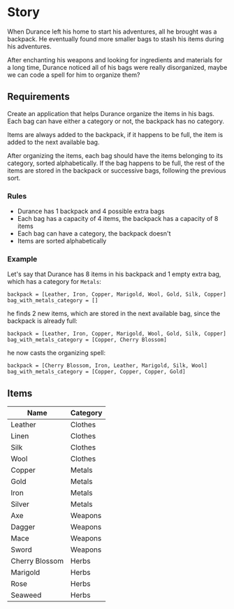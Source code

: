 # Story
When Durance left his home to start his adventures, all he brought was a backpack. He eventually found more smaller bags to stash his items during his adventures.

After enchanting his weapons and looking for ingredients and materials for a long time, Durance noticed all of his bags were really disorganized, maybe we can code a spell for him to organize them?

## Requirements
Create an application that helps Durance organize the items in his bags. Each bag can have either a category or not, the backpack has no category.

Items are always added to the backpack, if it happens to be full, the item is added to the next available bag.

After organizing the items, each bag should have the items belonging to its category, sorted alphabetically. If the bag happens to be full, the rest of the items are stored in the backpack or successive bags, following the previous sort.

### Rules
- Durance has 1 backpack and 4 possible extra bags
- Each bag has a capacity of 4 items, the backpack has a capacity of 8 items
- Each bag can have a category, the backpack doesn't
- Items are sorted alphabetically

### Example

Let's say that Durance has 8 items in his backpack and 1 empty extra bag, which has a category for `Metals`:
```
backpack = [Leather, Iron, Copper, Marigold, Wool, Gold, Silk, Copper]
bag_with_metals_category = []
```
he finds 2 new items, which are stored in the next available bag, since the backpack is already full:
```
backpack = [Leather, Iron, Copper, Marigold, Wool, Gold, Silk, Copper]
bag_with_metals_category = [Copper, Cherry Blossom]
```
he now casts the organizing spell:
```
backpack = [Cherry Blossom, Iron, Leather, Marigold, Silk, Wool]
bag_with_metals_category = [Copper, Copper, Copper, Gold]
```

## Items

| Name           | Category |
| -------------- | -------- |
| Leather        | Clothes  |
| Linen          | Clothes  |
| Silk           | Clothes  |
| Wool           | Clothes  |
| Copper         | Metals   |
| Gold           | Metals   |
| Iron           | Metals   |
| Silver         | Metals   |
| Axe            | Weapons  |
| Dagger         | Weapons  |
| Mace           | Weapons  |
| Sword          | Weapons  |
| Cherry Blossom | Herbs    |
| Marigold       | Herbs    |
| Rose           | Herbs    |
| Seaweed        | Herbs    |
